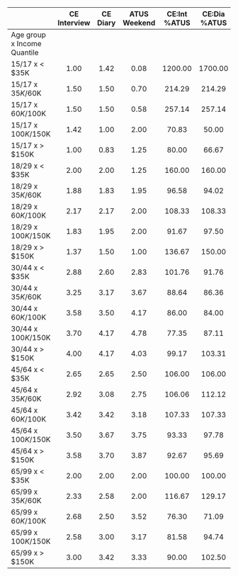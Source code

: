
|                      | CE<br>Interview |  CE<br>Diary | ATUS<br>Weekend | CE:Int<br>%ATUS | CE:Dia<br>%ATUS |
| -------------------- | :----------: | :----------: | :----------: | :----------: | :----------: |
| Age group x Income Quantile |              |              |              |              |              |
| 15/17 x     < $35K   |         1.00 |         1.42 |         0.08 |      1200.00 |      1700.00 |
| 15/17 x  $35K/$60K   |         1.50 |         1.50 |         0.70 |       214.29 |       214.29 |
| 15/17 x  $60K/$100K  |         1.50 |         1.50 |         0.58 |       257.14 |       257.14 |
| 15/17 x $100K/$150K  |         1.42 |         1.00 |         2.00 |        70.83 |        50.00 |
| 15/17 x     > $150K  |         1.00 |         0.83 |         1.25 |        80.00 |        66.67 |
| 18/29 x     < $35K   |         2.00 |         2.00 |         1.25 |       160.00 |       160.00 |
| 18/29 x  $35K/$60K   |         1.88 |         1.83 |         1.95 |        96.58 |        94.02 |
| 18/29 x  $60K/$100K  |         2.17 |         2.17 |         2.00 |       108.33 |       108.33 |
| 18/29 x $100K/$150K  |         1.83 |         1.95 |         2.00 |        91.67 |        97.50 |
| 18/29 x     > $150K  |         1.37 |         1.50 |         1.00 |       136.67 |       150.00 |
| 30/44 x     < $35K   |         2.88 |         2.60 |         2.83 |       101.76 |        91.76 |
| 30/44 x  $35K/$60K   |         3.25 |         3.17 |         3.67 |        88.64 |        86.36 |
| 30/44 x  $60K/$100K  |         3.58 |         3.50 |         4.17 |        86.00 |        84.00 |
| 30/44 x $100K/$150K  |         3.70 |         4.17 |         4.78 |        77.35 |        87.11 |
| 30/44 x     > $150K  |         4.00 |         4.17 |         4.03 |        99.17 |       103.31 |
| 45/64 x     < $35K   |         2.65 |         2.65 |         2.50 |       106.00 |       106.00 |
| 45/64 x  $35K/$60K   |         2.92 |         3.08 |         2.75 |       106.06 |       112.12 |
| 45/64 x  $60K/$100K  |         3.42 |         3.42 |         3.18 |       107.33 |       107.33 |
| 45/64 x $100K/$150K  |         3.50 |         3.67 |         3.75 |        93.33 |        97.78 |
| 45/64 x     > $150K  |         3.58 |         3.70 |         3.87 |        92.67 |        95.69 |
| 65/99 x     < $35K   |         2.00 |         2.00 |         2.00 |       100.00 |       100.00 |
| 65/99 x  $35K/$60K   |         2.33 |         2.58 |         2.00 |       116.67 |       129.17 |
| 65/99 x  $60K/$100K  |         2.68 |         2.50 |         3.52 |        76.30 |        71.09 |
| 65/99 x $100K/$150K  |         2.58 |         3.00 |         3.17 |        81.58 |        94.74 |
| 65/99 x     > $150K  |         3.00 |         3.42 |         3.33 |        90.00 |       102.50 |

